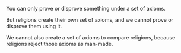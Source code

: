 You can only prove or disprove something under a set of axioms.

But religions create their own set of axioms, and we cannot prove or disprove them using it.

We cannot also create a set of axioms to compare religions, because religions reject those axioms as man-made.


